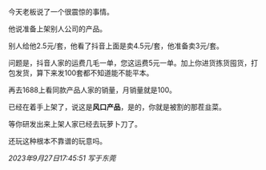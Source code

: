 今天老板说了一个很震惊的事情。

他说准备上架别人公司的产品。

别人给他2.5元/套，他看了抖音上面是卖4.5元/套，他准备卖3元/套。

问题是，抖音人家的运费几毛一单，您这运费5元一单。加上你进货拣货囤货，打包发货，算下来发100套都不知道能不能平本。

再去1688上看同款产品人家的销量，月销量就是100。

已经在着手上架了，说这是**风口产品**，是的，你就是被割的那茬韭菜。

等你研发出来上架人家已经去玩萝卜刀了。

还玩这种根本不靠谱的玩意吗。

*2023年9月27日17:45:51 写于东莞*